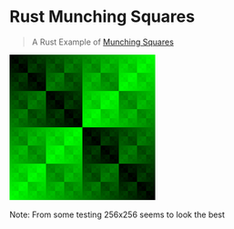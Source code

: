 # Rust Munching Squares

> A Rust Example of [Munching Squares][0]

![img](output.png)

Note: From some testing 256x256 seems to look the best

[0]: https://en.wikipedia.org/wiki/Munching_square
